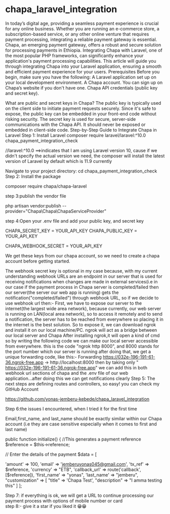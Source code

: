 # chapa_laravel_integration
In today’s digital age, providing a seamless payment experience is crucial for any online business. Whether you are running an e-commerce store, a subscription-based service, or any other online venture that requires payment processing, integrating a reliable payment gateway is essential. Chapa, an emerging payment gateway, offers a robust and secure solution for processing payments in Ethiopia. Integrating Chapa with Laravel, one of the most popular PHP frameworks, can significantly enhance your application's payment processing capabilities. This article will guide you through integrating Chapa into your Laravel application, ensuring a smooth and efficient payment experience for your users.
Prerequisites
Before you begin, make sure you have the following:
A Laravel application set up on your local development environment.
A Chapa account. You can sign up on Chapa’s website if you don't have one. 
Chapa API credentials (public key and secret key).

 What are public and secret keys in Chapa?
The public key is typically used on the client side to initiate payment requests securely. Since it's safe to expose, the public key can be embedded in your front-end code without risking security.
The secret key is used for secure, server-side communications with the Chapa API. It should never be exposed or embedded in client-side code.
Step-by-Step Guide to Integrate Chapa in Laravel
Step 1: Install Laravel
composer require laravel/laravel:^10.0 chapa_payment_integration_check

//laravel:^10.0 ==>indicates that I am using Laravel version 10, cause if we didn't specify the actual version we need, the composer will install the latest version of Laravel by default which is 11.9 currently

Navigate to your project directory:
 cd chapa_payment_integration_check
Step 2: Install the package

composer require chapa/chapa-laravel

step 3:publish the vendor file

php artisan vendor:publish --provider="Chapa\Chapa\ChapaServiceProvider"


step 4:Open your .env file and add your public key, and secret key

CHAPA_SECRET_KEY = YOUR_API_KEY
CHAPA_PUBLIC_KEY = YOUR_API_KEY

CHAPA_WEBHOOK_SECRET = YOUR_API_KEY

We get these keys from our chapa account, so we need to create a chapa account before getting started.

The webhook secret key is optional in my case because, with my current understanding webhook URLs are an endpoint in our server that is used for receiving notifications when changes are made in external services(i.e in our case if the payment process in Chapa server is completed/failed then our server(the server our web app is running) gets the notification("completed/failed") through webhook URL, so if we decide to use webhook url then:-
 First, we have to expose our server to the internet(the largest wide area network), because currently, our web server is running on LAN(local area network), so to access it remotely and to send a notification, the server has to be reached from everywhere so placing it in the internet is the best solution.
So to expose it, we can download ngrok and install it on our local machine/PC.
 ngrok will act as a bridge between our local server and Chapa
 After installing ngrok,it will open a kind of cmd so by writing the following code we can make our local server accessible from everywhere.
 this is the code "ngrok http 8000", and 8000 stands for the port number which our server is running
after doing that, we get a unique forwarding code, like this:-
  Forwarding  https://032e-196-191-61-36.ngrok-free.app -> http://localhost:8000 
then by taking only " https://032e-196-191-61-36.ngrok-free.app" we can add this in both webhook url sections of chapa and the .env file of our web application...after doing this we can get notifications clearly
Step 5: The next steps are defining routes and controllers, so easy! you can check my GitHub Account 

https://github.com/yonas-jemberu-kebede/chapa_laravel_integration

Step 6:the issues I encountered, when I tried it for the first time

Email,first_name, and last_name should be exactly similar within our Chapa account (i.e they are case sensitive especially when it comes to first and last name)

 public function initialize()
{
 //This generates a payment reference
 $reference = $this->reference;
 

 // Enter the details of the payment
 $data = [
 
 'amount' => 100,
 'email' => 'jemberuyonas045@gmail.com',
 'tx_ref' => $reference,
 'currency' => "ETB",
 'callback_url' => route('callback',[$reference]),
 'first_name' => "yonas",
  'last_name' => "jemberu",
 "customization" => [
 "title" => 'Chapa Test',
 "description" => "I amma testing this"
]
];

Step 7: if everything is ok, we will get a URL to  continue processing our payment process with options of mobile number or card    
step 8:- give it a star if you liked it 😁😁
